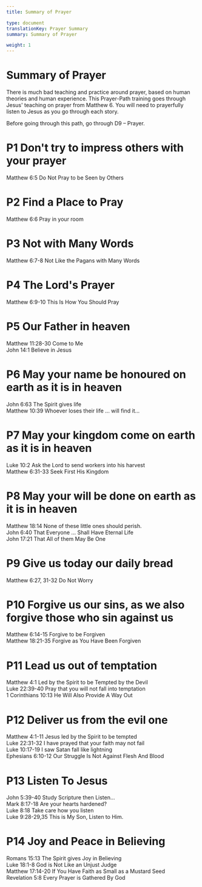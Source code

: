 ```yaml
---
title: Summary of Prayer

type: document
translationKey: Prayer Summary
summary: Summary of Prayer

weight: 1
---
```

# Summary of Prayer
There is much bad teaching and practice around prayer, based on human theories and human experience. This Prayer-Path training goes through Jesus' teaching on prayer from Matthew 6. You will need to prayerfully listen to Jesus as you go through each story.

Before going through this path, go through D9 – Prayer.
# P1 Don't try to impress others with your prayer

Matthew 6:5 Do Not Pray to be Seen by Others
# P2 Find a Place to Pray

Matthew 6:6 Pray in your room
# P3 Not with Many Words

Matthew 6:7-8 Not Like the Pagans with Many Words
# P4 The Lord's Prayer

Matthew 6:9-10 This Is How You Should Pray
# P5 Our Father in heaven

Matthew 11:28-30 Come to Me<br>John 14:1 Believe in Jesus
# P6 May your name be honoured on earth as it is in heaven

John 6:63 The Spirit gives life<br>Matthew 10:39 Whoever loses their life ... will find it...
# P7 May your kingdom come on earth as it is in heaven

Luke 10:2 Ask the Lord to send workers into his harvest<br>Matthew 6:31-33 Seek First His Kingdom
# P8 May your will be done on earth as it is in heaven

Matthew 18:14 None of these little ones should perish.<br>John 6:40 That Everyone ... Shall Have Eternal Life<br>John 17:21 That All of them May Be One
# P9 Give us today our daily bread

Matthew 6:27, 31-32 Do Not Worry
# P10 Forgive us our sins, as we also forgive those who sin against us

Matthew 6:14-15 Forgive to be Forgiven<br>Matthew 18:21-35 Forgive as You Have Been Forgiven
# P11 Lead us out of temptation

Matthew 4:1 Led by the Spirit to be Tempted by the Devil<br>Luke 22:39-40 Pray that you will not fall into temptation<br>1 Corinthians 10:13 He Will Also Provide A Way Out
# P12 Deliver us from the evil one

Matthew 4:1-11 Jesus led by the Spirit to be tempted<br>Luke 22:31-32 I have prayed that your faith may not fail<br>Luke 10:17-19 I saw Satan fall like lightning<br>Ephesians 6:10-12 Our Struggle Is Not Against Flesh And Blood
# P13 Listen To Jesus

John 5:39-40 Study Scripture then Listen...<br>Mark 8:17-18 Are your hearts hardened?<br>Luke 8:18 Take care how you listen<br>Luke 9:28-29,35 This is My Son, Listen to Him.
# P14 Joy and Peace in Believing

Romans 15:13 The Spirit gives Joy in Believing<br>Luke 18:1-8 God is Not Like an Unjust Judge<br>Matthew 17:14-20 If You Have Faith as Small as a Mustard Seed<br>Revelation 5:8 Every Prayer is Gathered By God